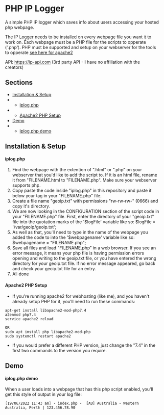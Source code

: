 # PHP IP Logger
A simple PHP IP logger which saves info about users accessing your hosted php webpage. 

The IP Logger needs to be installed on every webpage file you want it to work on.
Each webpage must be a PHP file for the scripts to opperate ('.php').
PHP must be supported and setup on your webserver for the tools to opperate [see here for apache2](#apache2-php-setup)

API: https://ip-api.com (3rd party API - I have no affiliation with the creators)

## Sections
* [Installation & Setup](#installation--setup)
* - [iplog.php](#iplogphp)
* - [Apache2 PHP Setup](#apache2-php-setup)
* [Demo](#demo)
* - [iplog.php demo](#iplogphp-demo)

## Installation & Setup
#### **iplog.php**
1. Find the webpage with the extention of ".html" or ".php" on your webserver that you'd like to add the script to. If it is an html file, rename it from "FILENAME.html to "FILENAME.php". Make sure your webserver supports php.
2. Copy paste the code inside "iplog.php" in this repository and paste it below your <head> tag in your "FILENAME.php" file.
3. Create a file name "geoip.txt" with permissions "rw-rw-rw-" (0666) and copy it's directory.
4. We are now looking in the CONFIGURATION section of the script code in your "FILENAME.php" file. First, enter the directory of your "geoip.txt" file into the quotation marks of the '$logFile' variable like so: $logFile = '/var/geoip/geoip.txt';
5. As well as that, you'll need to type in the name of the webpage you added the code to into the '$webpagename' variable like so: $webpagename = "FILENAME.php"; 
6. Save all files and load "FILENAME.php" in a web browser. If you see an error message, it means your php file is having permission errors opening and writing to the geoip.txt file, or you have entered the wrong directory for your geoip.txt file. If no error message appeared, go back and check your geoip.txt file for an entry.
7. All done

#### **Apache2 PHP Setup**
* If you're running apache2 for webhosting (like me), and you haven't already setup PHP for it, you'll need to run these commands:
```
apt-get install libapache2-mod-php7.4
a2enmod php7.4
service apache2 reload

OR
sudo apt install php libapache2-mod-php
sudo systemctl restart apache2
```
* If you would prefer a different PHP version, just change the "7.4" in the first two commands to the version you require.
  
## Demo
#### **iplog.php demo**<br>
When a user loads into a webpage that has this php script enabled, you'll get this style of output in your log file: <br>
```
[19/06/2022 11:43 am] - index.php -  [AU] Australia - Western Australia, Perth | 123.456.78.90
```
